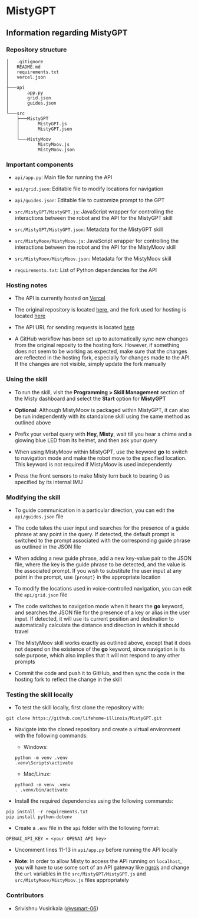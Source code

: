 # MistyGPT

## Information regarding MistyGPT

### Repository structure

```
│   .gitignore
│   README.md
│   requirements.txt
│   vercel.json
│
├───api
│       app.py
│       grid.json
│       guides.json
│
└───src
    ├───MistyGPT
    │       MistyGPT.js
    │       MistyGPT.json
    │
    └───MistyMoov
            MistyMoov.js
            MistyMoov.json
```

### Important components

- `api/app.py`: Main file for running the API

- `api/grid.json`: Editable file to modify locations for navigation

- `api/guides.json`: Editable file to customize prompt to the GPT

- `src/MistyGPT/MistyGPT.js`: JavaScript wrapper for controlling the interactions between the robot and the API for the MistyGPT skill

- `src/MistyGPT/MistyGPT.json`: Metadata for the MistyGPT skill

- `src/MistyMoov/MistyMoov.js`: JavaScript wrapper for controlling the interactions between the robot and the API for the MistyMoov skill

- `src/MistyMoov/MistyMoov.json`: Metadata for the MistyMoov skill

- `requirements.txt`: List of Python dependencies for the API

### Hosting notes

- The API is currently hosted on [Vercel](https://vercel.com/life-homes-projects/misty-gpt)

- The original repository is located [here](https://github.com/lifehome-illinois/MistyGPT), and the fork used for hosting is located [here](https://github.com/LIFE-Home/MistyGPT)

- The API URL for sending requests is located [here](https://misty-gpt-zeta.vercel.app)

- A GitHub workflow has been set up to automatically sync new changes from the original reposity to the hosting fork. However, if something does not seem to be working as expected, make sure that the changes are reflected in the hosting fork, especially for changes made to the API. If the changes are not visible, simply update the fork manually

### Using the skill

- To run the skill, visit the **Programming > Skill Management** section of the Misty dashboard and select the **Start** option for **MistyGPT**

- **Optional**: Although MistyMoov is packaged within MistyGPT, it can also be run independently with its standalone skill using the same method as outlined above

- Prefix your verbal query with **Hey, Misty**, wait till you hear a chime and a glowing blue LED from its helmet, and then ask your query

- When using MistyMoov within MistyGPT, use the keyword **go** to switch to navigation mode and make the robot move to the specified location. This keyword is not required if MistyMoov is used independently

- Press the front sensors to make Misty turn back to bearing 0 as specified by its internal IMU

### Modifying the skill

- To guide communication in a particular direction, you can edit the `api/guides.json` file

- The code takes the user input and searches for the presence of a guide phrase at any point in the query. If detected, the default prompt is switched to the prompt associated with the corresponding guide phrase as outlined in the JSON file

- When adding a new guide phrase, add a new key-value pair to the JSON file, where the key is the guide phrase to be detected, and the value is the associated prompt. If you wish to substitute the user input at any point in the prompt, use `{prompt}` in the appropriate location

- To modify the locations used in voice-controlled navigation, you can edit the `api/grid.json` file

- The code switches to navigation mode when it hears the **go** keyword, and searches the JSON file for the presence of a key or alias in the user input. If detected, it will use its current position and destination to automatically calculate the distance and direction in which it should travel

- The MistyMoov skill works exactly as outlined above, except that it does not depend on the existence of the **go** keyword, since navigation is its sole purpose, which also implies that it will not respond to any other prompts

- Commit the code and push it to GitHub, and then sync the code in the hosting fork to reflect the change in the skill

### Testing the skill locally

- To test the skill locally, first clone the repository with:

```console
git clone https://github.com/lifehome-illinois/MistyGPT.git
```

- Navigate into the cloned repository and create a virtual environment with the following commands:

    - Windows:
    ```console
    python -m venv .venv
    .venv\Scripts\activate
    ```

    - Mac/Linux:
    ```console
    python3 -m venv .venv
    . .venv/bin/activate
    ```

- Install the required dependencies using the following commands:

```console
pip install -r requirements.txt
pip install python-dotenv
```

- Create a `.env` file in the `api` folder with the following format:

```console
OPENAI_API_KEY = <your OPENAI API key>
```

- Uncomment lines 11-13 in `api/app.py` before running the API locally

- **Note**: In order to allow Misty to access the API running on `localhost`, you will have to use some sort of an API gateway like [ngrok](https://ngrok.com/) and change the `url` variables in the `src/MistyGPT/MistyGPT.js` and `src/MistyMoov/MistyMoov.js` files appropriately

### Contributors

- Srivishnu Vusirikala ([@vsmart-06](https://github.com/vsmart-06))